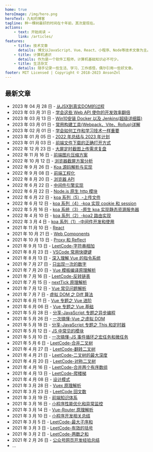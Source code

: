 ```yaml
---
home: true
heroImage: /img/hero.png
heroText: 九旬的博客
tagline: 种一棵树最好的时间在十年前，其次是现在。
actions:
    - text: 开始阅读 →
      link: /articles/
features:
    - title: 技术文章
      details: 博文以JavaScript、Vue、React、小程序、Node等技术文章为主。
    - title: 计算机通识
      details: 作为是一个软件工程师，计算机基础知识必不可少。
    - title: 生活杂文
      details: 随手记录一些生活、学习、工作感悟，偶尔引用一些好文章。
footer: MIT Licensed | Copyright © 2018-2023 AnsonZnl
---
```


## 最新文章

-  2023 年 04 月 28 日 - [从JSX到真实DOM的过程](/articles/React/从JSX到真实DOM的过程)
-  2023 年 03 月 31 日 - [学会这些 Web API 使你的开发效率翻倍](/articles/Browser/WebAPI)
-   2023 年 03 月 13 日 - [Win10安装 Docker 以及 Jenkins(超级详细篇)](/articles/Engineering/Win10安装Docker以及Jenkins(超级详细篇))
-   2023 年 03 月 01 日 - [常用构建工具(Webpack、Vite、Rollup)详解](/articles/Engineering/常用构建工具(Webpack、Vite、Rollup)详解>)
-   2023 年 02 月 01 日 - [学会如何工作和学习技术一样重要](/life-essay/学会如何工作和学习技术一样重要)
-   2023 年 01 月 05 日 - [2022 年总结与 2023 年计划](/life-essay/2022年总结与2023年计划)
-   2023 年 01 月 03 日 - [前端文件下载的正确打开方式](/articles/JavaScript/前端文件下载的正确打开方式)
-   2022 年 12 月 23 日 - [大屏定时截图上传需求复盘](/articles/Share/大屏定时截图上传需求复盘.md)
-   2022 年 11 月 16 日 - [前端图片压缩方案](/articles/Browser/前端图片压缩方案.md)
-   2022 年 10 月 12 日 - [浏览器截屏方案分析](/articles/Browser/浏览器截屏方案分析.md)
-   2022 年 9 月 26 日 - [Koa 源码解析与实现](/articles/Node/Koa源码解析与实现.md)
-   2022 年 9 月 08 日 - [前端工程化](/articles/Engineering/)
-   2022 年 8 月 20 日 - [浏览器 API](/articles/Browser)
-   2022 年 6 月 22 日 - [中间件引擎实现](/articles/Node/中间件引擎实现.md)
-   2022 年 6 月 22 日 - [Node.js 原生 http 模块](/articles/Node/Node.js原生http模块.md)
-   2022 年 6 月 22 日 - [koa 系列（5）-上传文件](/articles/Node/koa系列（5）-上传文件.md)
-   2022 年 6 月 12 日 - [koa 系列（4）-koa 实现 cookie 和 session](/articles/Node/koa系列（4）-koa实现cookie和session)
-   2022 年 5 月 16 日 - [koa 系统（3）-原生 koa 实现静态资源服务器](/articles/Node/koa系统（3）-原生koa实现静态资源服务器)
-   2022 年 4 月 10 日 - [koa 系列（2）-koa2 路由实现](/articles/Node/koa系列（2）-koa2路由实现)
-   2022 年 3 月 4 日 - [koa 系列（1）-中间件开发和使用](/articles/Node/koa系列（1）-中间件开发和使用)
-   2021 年 11 月 10 日 - [React](/articles/React)
-   2021 年 10 月 21 日 - [Web Components](/articles/HTML)
-   2021 年 10 月 13 日 - [Proxy 和 Reflect](/articles/JavaScript/Proxy和Reflect)
-   2021 年 9 月 13 日 - [LeetCode-字符串相加](/life-essay/字符串相加.md)
-   2021 年 8 月 23 日 - [VSCode 常用快捷键](/life-essay/VSCode常用快捷键.md)
-   2021 年 8 月 13 日 - [深入理解 Vue 的指令系统](/articles/vue/深入理解Vue的指令系统.md)
-   2021 年 7 月 27 日 - [只出现一次的数字](/computer-base/LeetCode/只出现一次的数字.md)
-   2021 年 7 月 20 日 - [Vue 模板编译原理解析](/articles/Vue/Vue模板编译原理解析.md)
-   2021 年 7 月 16 日 - [LeetCode-反转链表](/computer-base/LeetCode/反转链表.md)
-   2021 年 7 月 15 日 - [nextTick 原理解析](/articles/Vue/nextTick原理解析.md)
-   2021 年 7 月 12 日 - [Vue 常见问题解析](/articles/Vue/Vue常见问题解析.md)
-   2021 年 7 月 7 日 - [虚拟 DOM 之 Diff 算法](/articles/Vue/虚拟DOM之Diff算法.md)
-   2021 年 6 月 11 日 - [Vue 专题之 Vue 进阶](/articles/Share/Vue专题之Vue进阶.md)
-   2021 年 6 月 06 日 - [Vue 专题之 Vue 基础](/articles/Share/Vue专题之Vue基础.md)
-   2021 年 5 月 28 日 - [分享-JavaScript 专题之异步编程](/articles/Share/JavaScript专题之异步编程.md)
-   2021 年 5 月 26 日 - [一次搞懂-Vue 之虚拟 DOM](/articles/Vue/一次搞懂-Vue之虚拟DOM.md)
-   2021 年 5 月 18 日 - [分享-JavaScript 专题之 This 和定时器](/articles/Share/JavaScript专题之This和定时器.md)
-   2021 年 5 月 12 日 - [JS 中常见的模块](/articles/JavaScript/JS中常见的模块.md)
-   2021 年 5 月 10 日 - [一次搞懂-JS 事件循环之宏任务和微任务](/articles/JavaScript/一次搞懂-JS事件循环之宏任务和微任务.md)
-   2021 年 5 月 6 日 - [LeetCode-合并二叉树](./computer-base/LeetCode/合并二叉树.md)
-   2021 年 4 月 27 日 - [LeetCode-翻转二叉树](./computer-base/LeetCode/翻转二叉树.md)
-   2021 年 4 月 21 日 - [LeetCode-二叉树的最大深度](./computer-base/LeetCode/二叉树的最大深度.md)
-   2021 年 4 月 20 日 - [LeetCode-对称二叉树](./computer-base/LeetCode/对称二叉树.md)
-   2021 年 4 月 16 日 - [LeetCode-合并两个有序数组](./computer-base/LeetCode/合并两个有序数组.md)
-   2021 年 4 月 13 日 - [LeetCode-爬楼梯](./computer-base/LeetCode/爬楼梯.md)
-   2021 年 4 月 08 日 - [设计模式](/computer-base/设计模式.md)
-   2021 年 3 月 28 日 - [Vuex 原理解析](/articles/Vue/Vuex原理解析.md)
-   2021 年 3 月 23 日 - [LeetCode 回文数](/computer-base/LeetCode/回文数.md)
-   2021 年 3 月 19 日 - [前端知识体系](/articles/KnowledgeSystem/.md)
-   2021 年 3 月 16 日 - [小程序性能优化和异常监控](/articles/WeApp/小程序性能优化和异常监控.md)
-   2021 年 3 月 14 日 - [Vue-Router 原理解析](/articles/Vue/Vue-Router原理解析.md)
-   2021 年 3 月 10 日 - [小程序开发相关总结](/articles/WeApp/小程序开发相关总结.md)
-   2021 年 3 月 5 日 - [LeetCode-最大子序和](./computer-base/LeetCode/最大子序和.md)
-   2021 年 3 月 3 日 - [LeetCode-有效的括号](./computer-base/LeetCode/有效的括号.md)
-   2021 年 3 月 2 日 - [LeetCode-两数之和](./computer-base/LeetCode/两数之和.md)
-   2021 年 2 月 26 日 - [公众号网页开发经验总结](./articles/WeApp/公众号网页开发经验总结.md)
-   ...
